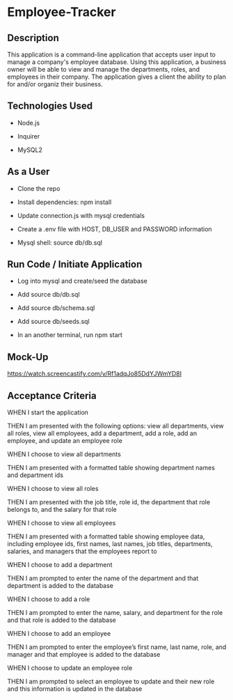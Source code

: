 # Employee-Tracker

## Description
This application is a command-line application that accepts user input to manage a company's employee database. Using this application, a business owner will be able to view and manage the departments, roles, and employees in their company. The application gives a client the ability to plan for and/or organiz their business.

## Technologies Used
* Node.js

* Inquirer

* MySQL2

## As a User
* Clone the repo

* Install dependencies: npm install

* Update connection.js with mysql credentials 

* Create a .env file with HOST, DB_USER and PASSWORD information

* Mysql shell: source db/db.sql

## Run Code / Initiate Application

* Log into mysql and create/seed the database

* Add source db/db.sql

* Add source db/schema.sql

* Add source db/seeds.sql

* In an another terminal, run npm start

## Mock-Up
https://watch.screencastify.com/v/Rf1adqJo85DdYJWmYD8I

## Acceptance Criteria
WHEN I start the application

THEN I am presented with the following options: view all departments, view all roles, view all employees, add a department, add a role, add an employee, and update an employee role

WHEN I choose to view all departments

THEN I am presented with a formatted table showing department names and department ids

WHEN I choose to view all roles

THEN I am presented with the job title, role id, the department that role belongs to, and the salary for that role

WHEN I choose to view all employees

THEN I am presented with a formatted table showing employee data, including employee ids, first names, last names, job titles, departments, salaries, and managers that the employees report to

WHEN I choose to add a department

THEN I am prompted to enter the name of the department and that department is added to the database

WHEN I choose to add a role

THEN I am prompted to enter the name, salary, and department for the role and that role is added to the database

WHEN I choose to add an employee

THEN I am prompted to enter the employee’s first name, last name, role, and manager and that employee is added to the database

WHEN I choose to update an employee role

THEN I am prompted to select an employee to update and their new role and this information is updated in the database 



